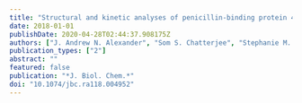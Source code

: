 ```yaml
---
title: "Structural and kinetic analyses of penicillin-binding protein 4 (PBP4)-mediated antibiotic resistance in Staphylococcus aureus"
date: 2018-01-01
publishDate: 2020-04-28T02:44:37.908175Z
authors: ["J. Andrew N. Alexander", "Som S. Chatterjee", "Stephanie M. Hamilton", "Lindsay D. Eltis", "Henry F. Chambers", "Natalie C. J. Strynadka"]
publication_types: ["2"]
abstract: ""
featured: false
publication: "*J. Biol. Chem.*"
doi: "10.1074/jbc.ra118.004952"
---
```


